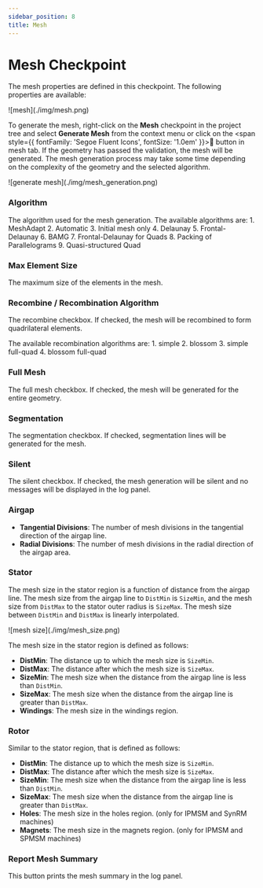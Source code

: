 ```yaml
---
sidebar_position: 8
title: Mesh
---
```


# Mesh Checkpoint

The mesh properties are defined in this checkpoint. The following properties are available:

<p class="ems">![mesh](./img/mesh.png)</p>

To generate the mesh, right-click on the **Mesh** checkpoint in the project tree and select **Generate Mesh** from the context menu or click on the <span style={{ fontFamily: 'Segoe Fluent Icons', fontSize: '1.0em' }}>&#xE768;</span> button in mesh tab. If the geometry has passed the validation, the mesh will be generated. The mesh generation process may take some time depending on the complexity of the geometry and the selected algorithm.

<p class="ems">![generate mesh](./img/mesh_generation.png)</p>


### Algorithm
The algorithm used for the mesh generation. The available algorithms are:
    1. MeshAdapt
    2. Automatic
    3. Initial mesh only
    4. Delaunay
    5. Frontal-Delaunay
    6. BAMG
    7. Frontal-Delaunay for Quads
    8. Packing of Parallelograms
    9. Quasi-structured Quad

### Max Element Size
The maximum size of the elements in the mesh. 

### Recombine / Recombination Algorithm
The recombine checkbox. If checked, the mesh will be recombined to form quadrilateral elements. 

The available recombination algorithms are:
    1. simple
    2. blossom
    3. simple full-quad
    4. blossom full-quad

### Full Mesh
The full mesh checkbox. If checked, the mesh will be generated for the entire geometry.

### Segmentation
The segmentation checkbox. If checked, segmentation lines will be generated for the mesh.

### Silent
The silent checkbox. If checked, the mesh generation will be silent and no messages will be displayed in the log panel.

### Airgap
- **Tangential Divisions**:  The number of mesh divisions in the tangential direction of the airgap line.
- **Radial Divisions**: The number of mesh divisions in the radial direction of the airgap area.

### Stator
The mesh size in the stator region is a function of distance from the airgap line. The mesh size from the airgap line to `DistMin` is `SizeMin`, and the mesh size from `DistMax` to the stator outer radius is `SizeMax`. The mesh size between `DistMin` and `DistMax` is linearly interpolated. 

<p class="ems">![mesh size](./img/mesh_size.png)</p>

The mesh size in the stator region is defined as follows:
- **DistMin**: The distance up to which the mesh size is `SizeMin`.
- **DistMax**: The distance after which the mesh size is `SizeMax`.
- **SizeMin**: The mesh size when the distance from the airgap line is less than `DistMin`.
- **SizeMax**: The mesh size when the distance from the airgap line is greater than `DistMax`.
- **Windings**: The mesh size in the windings region.

### Rotor
Similar to the stator region, that is defined as follows:
- **DistMin**: The distance up to which the mesh size is `SizeMin`.
- **DistMax**: The distance after which the mesh size is `SizeMax`.
- **SizeMin**: The mesh size when the distance from the airgap line is less than `DistMin`.
- **SizeMax**: The mesh size when the distance from the airgap line is greater than `DistMax`.
- **Holes**: The mesh size in the holes region. (only for IPMSM and SynRM machines)
- **Magnets**: The mesh size in the magnets region. (only for IPMSM and SPMSM machines)

### Report Mesh Summary
This button prints the mesh summary in the log panel. 
